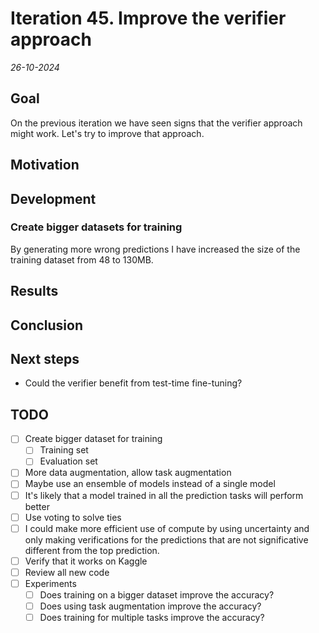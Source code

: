 # Iteration 45. Improve the verifier approach

_26-10-2024_

## Goal

On the previous iteration we have seen signs that the verifier approach might work. Let's try to improve that approach.

## Motivation

## Development

### Create bigger datasets for training

By generating more wrong predictions I have increased the size of the training dataset from 48 to 130MB.

## Results

## Conclusion

## Next steps

- Could the verifier benefit from test-time fine-tuning?

## TODO

- [ ] Create bigger dataset for training
  - [ ] Training set
  - [ ] Evaluation set
- [ ] More data augmentation, allow task augmentation
- [ ] Maybe use an ensemble of models instead of a single model
- [ ] It's likely that a model trained in all the prediction tasks will perform better
- [ ] Use voting to solve ties
- [ ] I could make more efficient use of compute by using uncertainty and only making verifications for
  the predictions that are not significative different from the top prediction.
- [ ] Verify that it works on Kaggle
- [ ] Review all new code
- [ ] Experiments
  - [ ] Does training on a bigger dataset improve the accuracy?
  - [ ] Does using task augmentation improve the accuracy?
  - [ ] Does training for multiple tasks improve the accuracy?
